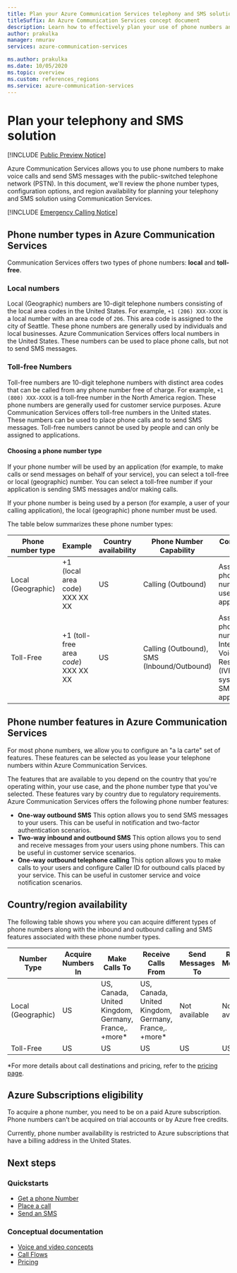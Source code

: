 ```yaml
---
title: Plan your Azure Communication Services telephony and SMS solution
titleSuffix: An Azure Communication Services concept document
description: Learn how to effectively plan your use of phone numbers and telephony.
author: prakulka
manager: nmurav
services: azure-communication-services

ms.author: prakulka
ms.date: 10/05/2020
ms.topic: overview
ms.custom: references_regions
ms.service: azure-communication-services
---
```

# Plan your telephony and SMS solution

[!INCLUDE [Public Preview Notice](../../includes/public-preview-include.md)]


Azure Communication Services allows you to use phone numbers to make voice calls and send SMS messages with the public-switched telephone network (PSTN). In this document, we'll review the phone number types, configuration options, and region availability for planning your telephony and SMS solution using Communication Services.

[!INCLUDE [Emergency Calling Notice](../../includes/emergency-calling-notice-include.md)]


## Phone number types in Azure Communication Services
 
Communication Services offers two types of phone numbers: **local** and **toll-free**. 

### Local numbers
Local (Geographic) numbers are 10-digit telephone numbers consisting of the local area codes in the United States. For example, `+1 (206) XXX-XXXX` is a local number with an area code of `206`. This area code is assigned to the city of Seattle. These phone numbers are generally used by individuals and local businesses. Azure Communication Services offers local numbers in the United States. These numbers can be used to place phone calls, but not to send SMS messages. 

### Toll-free Numbers
Toll-free numbers are 10-digit telephone numbers with distinct area codes that can be called from any phone number free of charge. For example, `+1 (800) XXX-XXXX` is a toll-free number in the North America region. These phone numbers are generally used for customer service purposes. Azure Communication Services offers toll-free numbers in the United states. These numbers can be used to place phone calls and to send SMS messages. Toll-free numbers cannot be used by people and can only be assigned to applications.

#### Choosing a phone number type

If your phone number will be used by an application (for example, to make calls or send messages on behalf of your service), you can select a toll-free or local (geographic) number. You can select a toll-free number if your application is sending SMS messages and/or making calls.

If your phone number is being used by a person (for example, a user of your calling application), the local (geographic) phone number must be used. 

The table below summarizes these phone number types: 

| Phone number type | Example                              | Country availability    | Phone Number Capability |Common use case                                                                                                     |
| ----------------- | ------------------------------------ | ----------------------- | ------------------------|------------------------------------------------------------------------------------------------------------------- |
| Local (Geographic)        | +1 (local area code) XXX XX XX  | US                      | Calling (Outbound) | Assigning phone numbers to users in your applications  |
| Toll-Free         | +1 (toll-free area *code*) XXX XX XX | US                      | Calling (Outbound), SMS (Inbound/Outbound)| Assigning phone numbers to Interactive Voice Response (IVR) systems/Bots, SMS applications                                        |


## Phone number features in Azure Communication Services 

For most phone numbers, we allow you to configure an "a la carte" set of features. These features can be selected as you lease your telephone numbers within Azure Communication Services.

The features that are available to you depend on the country that you're operating within, your use case, and the phone number type that you've selected. These features vary by country due to regulatory requirements. Azure Communication Services offers the following phone number features:

- **One-way outbound SMS** This option allows you to send SMS messages to your users. This can be useful in notification and two-factor authentication scenarios. 
- **Two-way inbound and outbound SMS** This option allows you to send and receive messages from your users using phone numbers. This can be useful in customer service scenarios.
- **One-way outbound telephone calling** This option allows you to make calls to your users and configure Caller ID for outbound calls placed by your service. This can be useful in customer service and voice notification scenarios.

## Country/region availability

The following table shows you where you can acquire different types of phone numbers along with the inbound and outbound calling and SMS features associated with these phone number types.

|Number Type| Acquire Numbers In | Make Calls To                                        | Receive Calls From                                    |Send Messages To       | Receive Messages From |
|-----------| ------------------ | ---------------------------------------------------  |-------------------------------------------------------|-----------------------|--------|
| Local (Geographic)  | US                 | US, Canada, United Kingdom, Germany, France,. +more*| US, Canada, United Kingdom, Germany, France,. +more* |Not available| Not available |
| Toll-Free | US                 | US                                                   | US                                                    |US                | US |

*For more details about call destinations and pricing, refer to the [pricing page](../pricing.md).

## Azure Subscriptions eligibility

To acquire a phone number, you need to be on a paid Azure subscription. Phone numbers can't be acquired on trial accounts or by Azure free credits. 

Currently, phone number availability is restricted to Azure subscriptions that have a billing address in the United States.

## Next steps

### Quickstarts

- [Get a phone Number](../../quickstarts/telephony-sms/get-phone-number.md)
- [Place a call](../../quickstarts/voice-video-calling/calling-client-samples.md)
- [Send an SMS](../../quickstarts/telephony-sms/send.md)

### Conceptual documentation

- [Voice and video concepts](../voice-video-calling/about-call-types.md)
- [Call Flows](../call-flows.md)
- [Pricing](../pricing.md)
